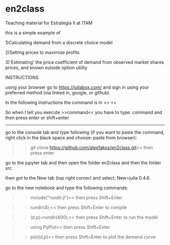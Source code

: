 # en2class
Teaching material for Estrategia II at ITAM

this is a simple example of

1)Calculating demand from a discrete choice model

2)Setting prices to maximize profits 

3)`Estimating' the price coefficient of demand from observed market shares prices, and known outside option utility


INSTRUCTIONS

using your browser go to https://juliabox.com/ and sign in using your preferred method (via linked in, google, or github)

In the following instructions the command is in >> << 

So when I tell you execute >>command<< you have to type: command  and then press enter or shift+enter

--------------------------------------------------------

go to the console tab and type following (if you want to paste the command, right click in the black space and choose: paste from browser):

>>git clone https://github.com/alexfakos/en2class.git<<  then press enter

go to the jupyter tab and then open the folder  en2class and then the folder src

then got to the New tab (top right corner) and select: New>julia 0.4.6

go to the new notebook and type the following commands:

>>include("rundir.jl")<<    then press Shift+Enter

>>rundir(4);<<              then press Shift+Enter to compile

>>(d,p)=rundir(400);<<      then press Shift+Enter to run the model

>>using PyPlot<<            then press Shift+Enter 

>>plot(d,p)<<               then press Shift+Enter to plot the demand curve
